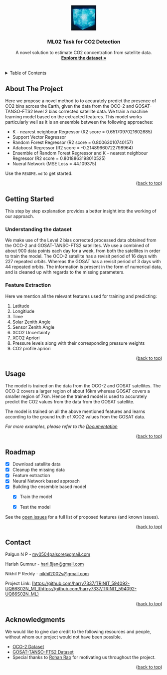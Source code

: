 <!-- Improved compatibility of back to top link: See: https://github.com/othneildrew/Best-README-Template/pull/73 -->
<a name="readme-top"></a>
<!--
*** Thanks for checking out the Best-README-Template. If you have a suggestion
*** that would make this better, please fork the repo and create a pull request
*** or simply open an issue with the tag "enhancement".
*** Don't forget to give the project a star!
*** Thanks again! Now go create something AMAZING! :D
-->



<!-- PROJECT SHIELDS -->
<!--
*** I'm using markdown "reference style" links for readability.
*** Reference links are enclosed in brackets [ ] instead of parentheses ( ).
*** See the bottom of this document for the declaration of the reference variables
*** for contributors-url, forks-url, etc. This is an optional, concise syntax you may use.
*** https://www.markdownguide.org/basic-syntax/#reference-style-links
-->


<!-- PROJECT LOGO -->
<br />
<div align="center">
  <a href="https://github.com/harry7337/TRINIT_594092-UQ66S02N_ML">
    <img src="images/tess.jpg" alt="Logo" width="80" height="80">
  </a>

  <h3 align="center">ML02 Task for CO2 Detection</h3>

  <p align="center">
    A novel solution to estimate CO2 concentration from satellite data.
    <br />
    <a href="https://ocov2.jpl.nasa.gov/"><strong>Explore the dataset »</strong></a>
    <br />
    <br />
    
  </p>
</div>



<!-- TABLE OF CONTENTS -->
<details>
  <summary>Table of Contents</summary>
  <ol>
    <li>
      <a href="#about-the-project">About The Project</a>
    </li>
    <li>
      <a href="#getting-started">Getting Started</a>
    </li>
    <li><a href="#usage">Usage</a></li>
    <li><a href="#roadmap">Roadmap</a></li>
    <li><a href="#contact">Contact</a></li>
    <li><a href="#acknowledgments">Acknowledgments</a></li>
  </ol>
</details>



<!-- ABOUT THE PROJECT -->
## About The Project


Here we propose a novel method to to accurately predict the presence of CO2 bins across the Earth, given the data from the OCO-2 and GOSAT-TANSO-FTS2 level 2 bias corrected satellite data. We train a machine learning model based on the extracted features. This model works particularly well as it is an ensemble between the following approaches:

* K - nearest neighbour Regressor (R2 score = 0.6517097021602685)
* Support Vector Regressor
* Random Forest Regressor (R2 score = 0.80063010740157)
* Adaboost Regressor (R2 score = -0.21489660722798964)
* Ensemble of Random Forest Regressor and K - nearest neighbour Regressor (R2 score = 0.8018863198010525)
* Nueral Network (MSE Loss = 44.109375)


Use the `README.md` to get started.

<p align="right">(<a href="#readme-top">back to top</a>)</p>




<!-- GETTING STARTED -->
## Getting Started

This step by step explanation provides a better insight into the working of our approach.

### Understanding the dataset

We make use of the Level 2 bias corrected processed data obtained from the OCO-2 and GOSAT-TANSO-FTS2 satellites. We use a combined of about 900 data points each day for a week, from both the satellites in order to train the model. The OCO-2 satellite has a revisit period of 16 days with 227 repeated orbits. Whereas the GOSAT has a revisit period of 3 days with 44 repeated orbits. The information is present in the form of numerical data, and is cleaned up with regards to the missing parameters.


### Feature Extraction

Here we mention all the relevant features used for training and predicting:

1. Latitude 
2. Longitiude
3. Time
4. Solar Zenith Angle
5. Sensor Zenith Angle
6. XCO2 Uncertainty
7. XCO2 Apriori
8. Pressure levels along with their corresponding pressure weights
9. CO2 profile apriori

<p align="right">(<a href="#readme-top">back to top</a>)</p>



<!-- USAGE EXAMPLES -->
## Usage

The model is trained on the data from the OCO-2 and GOSAT satellites. The OCO-2 covers a larger region of about 16km whereas GOSAT covers a smaller region of 7km. Hence the trained model is used to accurately predict the CO2 values from the data from the GOSAT satellite. 

The model is trained on all the above mentioned features and learns according to the ground truth of XCO2 values from the GOSAT data.

_For more examples, please refer to the [Documentation](https://example.com)_

<p align="right">(<a href="#readme-top">back to top</a>)</p>



<!-- ROADMAP -->
## Roadmap

- [x] Download satellite data
- [x] Cleanup the missing data
- [x] Feature extraction
- [x] Neural Network based approach
- [x] Building the ensemble based model
    - [x] Train the model 
    - [x] Test the model


See the [open issues](https://github.com/othneildrew/Best-README-Template/issues) for a full list of proposed features (and known issues).

<p align="right">(<a href="#readme-top">back to top</a>)</p>




<!-- CONTACT -->
## Contact

Palgun N P - my0504palsore@gmail.com


Harish Gumnur  - hari.8jan@gmail.com


Nikhil P Reddy - nikhil2002s@gmail.com

Project Link: [https://github.com/harry7337/TRINIT_594092-UQ66S02N_ML](https://github.com/harry7337/TRINIT_594092-UQ66S02N_ML)

<p align="right">(<a href="#readme-top">back to top</a>)</p>




<!-- ACKNOWLEDGMENTS -->
## Acknowledgments

We would like to give due credit to the following resources and people, without whom our project would not have been possible.

* [OCO-2 Dataset](https://ocov2.jpl.nasa.gov/)
* [GOSAT-TANSO-FTS2 Dataset](https://earth.esa.int/eogateway/catalog/gosat-tanso-fts-and-cai-full-archive-and-new-products?category=Data)
* Special thanks to [Rohan Rao](rohan.191ee238@nitk.edu.in) for motivating us throughout the project.
<p align="right">(<a href="#readme-top">back to top</a>)</p>



<!-- MARKDOWN LINKS & IMAGES -->
<!-- https://www.markdownguide.org/basic-syntax/#reference-style-links -->
[contributors-shield]: https://img.shields.io/github/contributors/othneildrew/Best-README-Template.svg?style=for-the-badge
[contributors-url]: https://github.com/othneildrew/Best-README-Template/graphs/contributors
[forks-shield]: https://img.shields.io/github/forks/othneildrew/Best-README-Template.svg?style=for-the-badge
[forks-url]: https://github.com/othneildrew/Best-README-Template/network/members
[stars-shield]: https://img.shields.io/github/stars/othneildrew/Best-README-Template.svg?style=for-the-badge
[stars-url]: https://github.com/othneildrew/Best-README-Template/stargazers
[issues-shield]: https://img.shields.io/github/issues/othneildrew/Best-README-Template.svg?style=for-the-badge
[issues-url]: https://github.com/othneildrew/Best-README-Template/issues
[license-shield]: https://img.shields.io/github/license/othneildrew/Best-README-Template.svg?style=for-the-badge
[license-url]: https://github.com/othneildrew/Best-README-Template/blob/master/LICENSE.txt
[linkedin-shield]: https://img.shields.io/badge/-LinkedIn-black.svg?style=for-the-badge&logo=linkedin&colorB=555
[linkedin-url]: https://linkedin.com/in/othneildrew
[product-screenshot]: images/screenshot.png
[Next.js]: https://img.shields.io/badge/next.js-000000?style=for-the-badge&logo=nextdotjs&logoColor=white
[Next-url]: https://nextjs.org/
[React.js]: https://img.shields.io/badge/React-20232A?style=for-the-badge&logo=react&logoColor=61DAFB
[React-url]: https://reactjs.org/
[Vue.js]: https://img.shields.io/badge/Vue.js-35495E?style=for-the-badge&logo=vuedotjs&logoColor=4FC08D
[Vue-url]: https://vuejs.org/
[Angular.io]: https://img.shields.io/badge/Angular-DD0031?style=for-the-badge&logo=angular&logoColor=white
[Angular-url]: https://angular.io/
[Svelte.dev]: https://img.shields.io/badge/Svelte-4A4A55?style=for-the-badge&logo=svelte&logoColor=FF3E00
[Svelte-url]: https://svelte.dev/
[Laravel.com]: https://img.shields.io/badge/Laravel-FF2D20?style=for-the-badge&logo=laravel&logoColor=white
[Laravel-url]: https://laravel.com
[Bootstrap.com]: https://img.shields.io/badge/Bootstrap-563D7C?style=for-the-badge&logo=bootstrap&logoColor=white
[Bootstrap-url]: https://getbootstrap.com
[JQuery.com]: https://img.shields.io/badge/jQuery-0769AD?style=for-the-badge&logo=jquery&logoColor=white
[JQuery-url]: https://jquery.com 
